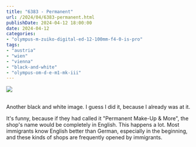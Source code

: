 ```yaml
---
title: "6383 - Permanent"
url: /2024/04/6383-permanent.html
publishDate: 2024-04-12 18:00:00
date: 2024-04-12
categories:
- "olympus-m-zuiko-digital-ed-12-100mm-f4-0-is-pro"
tags:
- "austria"
- "wien"
- "vienna"
- "black-and-white"
- "olympus-om-d-e-m1-mk-iii"
---
```

<div class="container">
<div class="center"><a target="_blank" href="https://d25zfm9zpd7gm5.cloudfront.net/1200x1200/2020/20200823_162900_lr.jpg"><img class="webfeedsFeaturedVisual" src="https://d25zfm9zpd7gm5.cloudfront.net/0600x0600/2020/20200823_162900_lr.jpg" /></a></div>
</div>
<br />

Another black and white image. I guess I did it, because I
already was at it.

It's funny, because if they had called it "Permanent Make-Up
& More", the shop's name would be completely in English.
This happens a lot. Most immigrants know English better than
German, especially in the beginning, and these kinds of
shops are frequently opened by immigrants.
